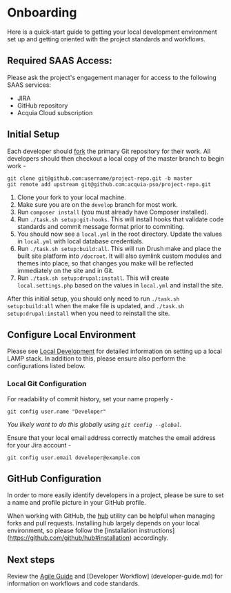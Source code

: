 # Onboarding

Here is a quick-start guide to getting your local development environment
set up and getting oriented with the project standards and workflows.

## Required SAAS Access:

Please ask the project's engagement manager for access to the following SAAS 
services:

* JIRA
* GitHub repository
* Acquia Cloud subscription

## Initial Setup

Each developer should [fork](https://help.github.com/articles/fork-a-repo) the 
primary Git repository for their work. All developers should then checkout a 
local copy of the master branch to begin work -

    git clone git@github.com:username/project-repo.git -b master
    git remote add upstream git@github.com:acquia-pso/project-repo.git

1. Clone your fork to your local machine.
1. Make sure you are on the `develop` branch for most work.
1. Run `composer install` (you must already have Composer installed).
1. Run `./task.sh setup:git-hooks`. This will install hooks that validate code
standards and commit message format prior to commiting.
1. You should now see a `local.yml` in the root directory. Update the values in
`local.yml` with local database credentials.
1. Run `./task.sh setup:build:all`. This will run Drush make and place the built
site platform into `/docroot`. It will also symlink custom modules and themes
into place, so that changes you make will be reflected immediately on the site
and in Git.
1. Run `./task.sh setup:drupal:install`. This will create `local.settings.php`
based on the values in `local.yml` and install the site.

After this initial setup, you should only need to run `./task.sh setup:build:all`
when the make file is updated, and `./task.sh setup:drupal:install` when you
need to reinstall the site.

## Configure Local Environment

Please see [Local Development](/local-development.md) for detailed 
information on setting up a local LAMP stack. In addition to this, please
ensure also perform the configurations listed below.

### Local Git Configuration

For readability of commit history, set your name properly -

    git config user.name "Developer"

*You likely want to do this globally using `git config --global`.*

Ensure that your local email address correctly matches the email address for
 your Jira account -

    git config user.email developer@example.com

## GitHub Configuration

In order to more easily identify developers in a project, please be sure to set
a name and profile picture in your GitHub profile.

When working with GitHub, the [hub](https://github.com/github/hub) utility can 
be helpful when managing forks and pull requests. Installing hub largely depends
on your local environment, so please follow the [installation instructions]
(https://github.com/github/hub#installation) accordingly.

## Next steps

Review the [Agile Guide](agile-guide.md) and [Developer Workflow]
(developer-guide.md) for information on workflows and code standards.
